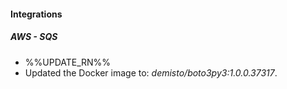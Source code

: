 
#### Integrations
##### AWS - SQS
- %%UPDATE_RN%%
- Updated the Docker image to: *demisto/boto3py3:1.0.0.37317*.
